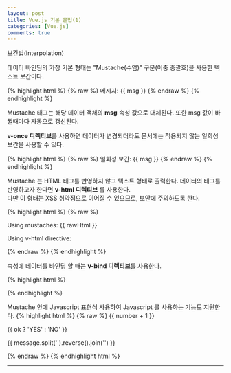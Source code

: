 ```yaml
---
layout: post
title: Vue.js 기본 문법(1)
categories: [Vue.js]
comments: true
---
```


보간법(Interpolation)

데이터 바인딩의 가장 기본 형태는 "Mustache(수염)" 구문(이중 중괄호)을 사용한 텍스트 보간이다.

{% highlight html %}
{% raw %}
<span>메시지: {{ msg }}</span>
{% endraw %}
{% endhighlight %}

Mustache 태그는 해당 데이터 객체의 **msg** 속성 값으로 대체된다. 또한 msg 값이 바뀔때마다 자동으로 갱신된다.


**v-once 디렉티브**를 사용하면 데이터가 변경되더라도 문서에는 적용되지 않는 일회성 보간을 사용할 수 있다.

{% highlight html %}
{% raw %}
<span v-once>일회성 보간: {{ msg }}</span>
{% endraw %}
{% endhighlight %}


Mustache 는 HTML 태그를 반영하지 않고 텍스트 형태로 출력한다. 데이터의 태그를 반영하고자 한다면 **v-html 디렉티브** 를 사용한다.  
다만 이 형태는 XSS 취약점으로 이어질 수 있으므로, 보안에 주의하도록 한다.

{% highlight html %}
{% raw %}
<p>Using mustaches: {{ rawHtml }}</p>
<p>Using v-html directive: <span v-html="rawHtml"></span></p>
{% endraw %}
{% endhighlight %}


속성에 데이터를 바인딩 할 때는 **v-bind 디렉티브**를 사용한다.

{% highlight html %}
<div v-bind:id="dynamicId"></div>
{% endhighlight %}


Mustache 안에 Javascript 표현식 사용하여 Javascript 를 사용하는 기능도 지원한다.
{% highlight html %}
{% raw %}
{{ number + 1 }}

{{ ok ? 'YES' : 'NO' }}

{{ message.split('').reverse().join('') }}

{% endraw %}
{% endhighlight html %}

---
